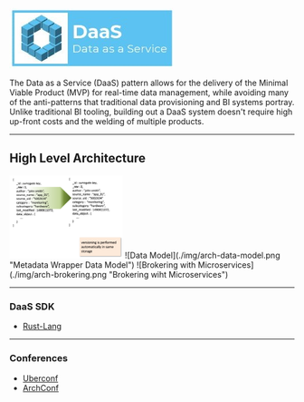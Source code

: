 ![DaaS](./img/cover-small.jpg?raw=true)

The Data as a Service (DaaS) pattern allows for the delivery of the Minimal Viable Product (MVP) for real-time data management, while avoiding many of the anti-patterns that traditional data provisioning and BI systems portray. Unlike traditional BI tooling, building out a DaaS system doesn't require high up-front costs and the welding of multiple products.

---

## High Level Architecture
<img src="./img/arch-data-model.png" alt="Metadata Wrapper Data Model" width="200"/>
![Data Model](./img/arch-data-model.png "Metadata Wrapper Data Model")
![Brokering with Microservices](./img/arch-brokering.png "Brokering wiht Microservices")

---

### DaaS SDK
+ [Rust-Lang](https://crates.io/crates/daas)

---

### Conferences
+ [Uberconf](https://uberconf.com)
+ [ArchConf](https://archconf.com/)
